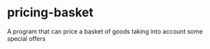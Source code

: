 # pricing-basket
A program that can price a basket of goods taking into account some special offers
